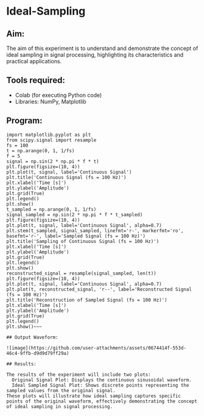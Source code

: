 # Ideal-Sampling
## Aim:

The aim of this experiment is to understand and demonstrate the concept of ideal sampling in signal processing, highlighting its characteristics and practical applications.

## Tools required:

* Colab (for executing Python code)
* Libraries: NumPy, Matplotlib

## Program:
~~~import numpy as np
import matplotlib.pyplot as plt
from scipy.signal import resample
fs = 100
t = np.arange(0, 1, 1/fs) 
f = 5
signal = np.sin(2 * np.pi * f * t)
plt.figure(figsize=(10, 4))
plt.plot(t, signal, label='Continuous Signal')
plt.title('Continuous Signal (fs = 100 Hz)')
plt.xlabel('Time [s]')
plt.ylabel('Amplitude')
plt.grid(True)
plt.legend()
plt.show()
t_sampled = np.arange(0, 1, 1/fs)
signal_sampled = np.sin(2 * np.pi * f * t_sampled)
plt.figure(figsize=(10, 4))
plt.plot(t, signal, label='Continuous Signal', alpha=0.7)
plt.stem(t_sampled, signal_sampled, linefmt='r-', markerfmt='ro', basefmt='r-', label='Sampled Signal (fs = 100 Hz)')
plt.title('Sampling of Continuous Signal (fs = 100 Hz)')
plt.xlabel('Time [s]')
plt.ylabel('Amplitude')
plt.grid(True)
plt.legend()
plt.show()
reconstructed_signal = resample(signal_sampled, len(t))
plt.figure(figsize=(10, 4))
plt.plot(t, signal, label='Continuous Signal', alpha=0.7)
plt.plot(t, reconstructed_signal, 'r--', label='Reconstructed Signal (fs = 100 Hz)')
plt.title('Reconstruction of Sampled Signal (fs = 100 Hz)')
plt.xlabel('Time [s]')
plt.ylabel('Amplitude')
plt.grid(True)
plt.legend()
plt.show()~~~

## Output Waveform:

![image](https://github.com/user-attachments/assets/0674414f-553d-46c4-9ffb-d9d9d79ff29a)

## Results:

The results of the experiment will include two plots:
  Original Signal Plot: Displays the continuous sinusoidal waveform.
  Ideal Sampled Signal Plot: Shows discrete points representing the sampled values from the original signal.
These plots will illustrate how ideal sampling captures specific points of the original waveform, effectively demonstrating the concept of ideal sampling in signal processing.

